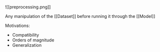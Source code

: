 ![[preprocessing.png]]

Any manipulation of the [[Dataset]] before running it through the [[Model]]

Motivations:

- Compatibility
- Orders of magnitude
- Generalization
